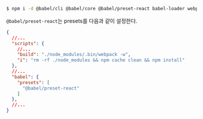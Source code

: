 ```bash
$ npm i -d @babel/cli @babel/core @babel/preset-react babel-loader webpack webpack-cli
```

`@babel/preset-react`는 presets를 다음과 같이 설정한다.

```json
{
  //...
  "scripts": {
	//...
    "build": "./node_modules/.bin/webpack -w",
    "i": "rm -rf ./node_modules && npm cache clean && npm install"
  },
  //...
  "babel": {
    "presets": [
      "@babel/preset-react"
    ]
  },
  //...
}
```

